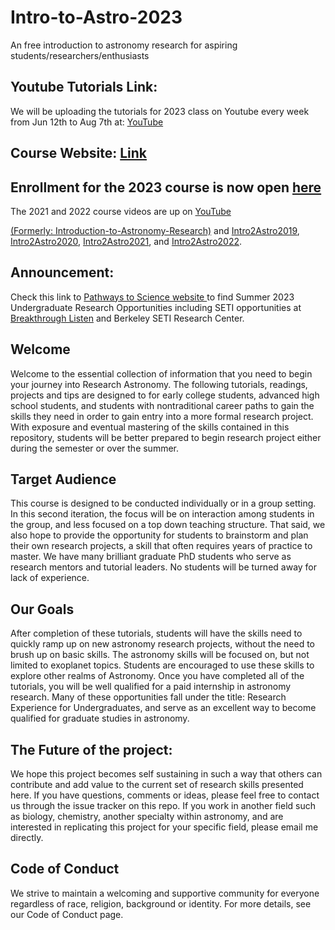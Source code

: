 # Intro-to-Astro-2023
An free introduction to astronomy research for aspiring students/researchers/enthusiasts

## Youtube Tutorials Link:
We will be uploading the tutorials for 2023 class on Youtube every week from Jun 12th to Aug 7th at: [YouTube](https://youtube.com/playlist?list=PLCNcoalRndQxA9bajziv-t6naxIlSy_ah)

## Course Website: [Link](https://sites.google.com/view/intro-2-astro)

## Enrollment for the 2023 course is now open [here](https://docs.google.com/forms/d/e/1FAIpQLSfgTCJmwULMvI0--YgEnH3mgyk1W4AXkAbg_6s2ANnF6noODw/viewform)

The 2021 and 2022 course videos are up on [YouTube](https://www.youtube.com/channel/UC_ZmUfnIK2hGheKuikVySWQ)

[(Formerly: Introduction-to-Astronomy-Research)](https://github.com/howardisaacson/Introduction-to-Astronomy-Research-2018) and
[Intro2Astro2019](https://github.com/howardisaacson/Intro-to-Astro-2019),
[Intro2Astro2020](https://github.com/howardisaacson/Intro-to-Astro-2020),
[Intro2Astro2021](https://github.com/howardisaacson/Intro-to-Astro-2021), and
[Intro2Astro2022](https://github.com/howardisaacson/Intro-to-Astro2022).

## Announcement:
Check this link to [Pathways to Science website ](https://pathwaystoscience.org/Undergrads.aspx) to find Summer 2023 Undergraduate Research Opportunities including SETI opportunities at [Breakthrough Listen](https://seti.berkeley.edu/Internship.html) and Berkeley SETI Research Center.

## Welcome
 Welcome to the essential collection of information that you need to begin your journey into Research Astronomy. The following tutorials, readings, projects and tips are designed to for early college students, advanced high school students, and students with nontraditional career paths to gain the skills they need in order to gain entry into a more formal research project. With exposure and eventual mastering of the skills contained in this repository, students will be better prepared to begin research project either during the semester or over the summer.

## Target Audience
This course is designed to be conducted individually or in a group setting. In this second iteration, the focus will be on interaction among students in the group, and less focused on a top down teaching structure. That said, we also hope to provide the opportunity for students to brainstorm and plan their own research projects, a skill that often requires years of practice to master. We have many brilliant graduate PhD students who serve as research mentors and tutorial leaders. No students will be turned away for lack of experience.

## Our Goals
After completion of these tutorials, students will have the skills need to quickly ramp up on new astronomy research projects, without the need to brush up on basic skills. The astronomy skills will be focused on, but not limited to exoplanet topics. Students are encouraged to use these skills to explore other realms of Astronomy. Once you have completed all of the tutorials, you will be well qualified for a paid internship in astronomy research. Many of these opportunities fall under the title: Research Experience for Undergraduates, and serve as an excellent way to become qualified for graduate studies in astronomy.

## The Future of the project:
We hope this project becomes self sustaining in such a way that others can contribute and add value to the current set of research skills presented here. If you have questions, comments or ideas, please feel free to contact us through the issue tracker on this repo. If you work in another field such as biology, chemistry, another specialty within astronomy, and are interested in replicating this project for your specific field, please email me directly.

## Code of Conduct
We strive to maintain a welcoming and supportive community for everyone regardless of race, religion, background or identity. For more details, see our Code of Conduct page.
